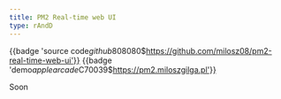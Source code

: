 ```yaml
---
title: PM2 Real-time web UI
type: rAndD
---
```


{{badge 'source code$github$808080$https://github.com/milosz08/pm2-real-time-web-ui'}}
{{badge 'demo$applearcade$C70039$https://pm2.miloszgilga.pl'}}

Soon
